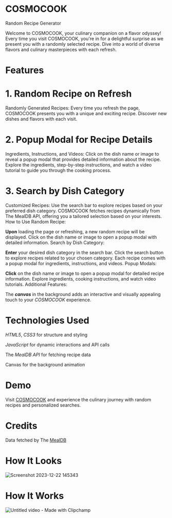 # COSMOCOOK  

Random Recipe Generator

Welcome to COSMOCOOK, your culinary companion on a flavor odyssey! Every time you visit COSMOCOOK, you're in for a delightful surprise as we present you with a randomly selected recipe. Dive into a world of diverse flavors and culinary masterpieces with each refresh.

# Features

# 1. Random Recipe on Refresh


Randomly Generated Recipes: Every time you refresh the page, COSMOCOOK presents you with a unique and exciting recipe. Discover new dishes and flavors with each visit.


# 2. Popup Modal for Recipe Details


Ingredients, Instructions, and Videos: Click on the dish name or image to reveal a popup modal that provides detailed information about the recipe. Explore the ingredients, step-by-step instructions, and watch a video tutorial to guide you through the cooking process.


# 3. Search by Dish Category
Customized Recipes: Use the search bar to explore recipes based on your preferred dish category. COSMOCOOK fetches recipes dynamically from The MealDB API, offering you a tailored selection based on your interests.
How to Use
Random Recipe:

**Upon** loading the page or refreshing, a new random recipe will be displayed.
Click on the dish name or image to open a popup modal with detailed information.
Search by Dish Category:

**Enter** your desired dish category in the search bar.
Click the search button to explore recipes related to your chosen category.
Each recipe comes with a popup modal for ingredients, instructions, and videos.
Popup Modals:

**Click** on the dish name or image to open a popup modal for detailed recipe information.
Explore ingredients, cooking instructions, and watch video tutorials.
Additional Features:

The ***canvas*** in the background adds an interactive and visually appealing touch to your *COSMOCOOK* experience.


# Technologies Used

*HTML5*, *CSS3* for structure and styling


*JavaScript* for dynamic interactions and API calls


The *MealDB API* for fetching recipe data


Canvas for the background animation


# Demo
Visit [COSMOCOOK](http://127.0.0.1:5500/index.html)  and experience the culinary journey with random recipes and personalized searches.


# Credits


Data fetched by The [MealDB](https://www.themealdb.com/api.php)


# How It Looks




![Screenshot 2023-12-22 145343](https://github.com/Satyamsharmahp36/Ca_cosmocook/assets/138446502/afb9991b-d603-4374-a444-80679089f4fa)

# How It Works

![Untitled video - Made with Clipchamp](https://github.com/Satyamsharmahp36/Ca_cosmocook/assets/138446502/fccc597b-9386-4765-9706-4167a42d2a33)




